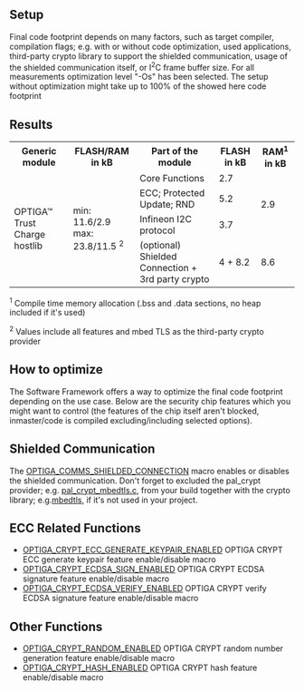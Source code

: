 ## Setup

Final code footprint depends on many factors, such as target compiler, compilation flags; e.g. with or without code optimization, used applications, third-party crypto library to support the shielded communication, usage of the shielded communication itself, or I<sup>2</sup>C frame buffer size. 
For all measurements optimization level "-Os" has been selected. The setup without optimization might take up to 100% of the showed here code footprint

## Results

<table class="tg">
  <tr>
    <th class="tg-fymr">Generic module</th>
    <th class="tg-fymr">FLASH/RAM in kB</th>
    <th class="tg-fymr">Part of the module</th>
    <th class="tg-fymr">FLASH in kB</th>
    <th class="tg-fymr">RAM<sup>1</sup> in kB</th>
  </tr>
  <tr>
    <td class="tg-c3ow" rowspan="4">OPTIGA™ Trust Charge hostlib</td>
    <td class="tg-0pky" rowspan="4">min: 11.6/2.9 </br> max: 23.8/11.5 <sup>2</sup></td>
    <td class="tg-0pky">Core Functions</td>
    <td class="tg-0pky">2.7</td>
    <td class="tg-0pky" rowspan="3">2.9</td>
  </tr>
  <tr>
    <td class="tg-0pky">ECC; Protected Update; RND </td>
    <td class="tg-0pky">5.2</td>
  </tr>
  <tr>
    <td class="tg-0pky">Infineon I2C protocol</td>
    <td class="tg-0pky">3.7</td>
  </tr>
  <tr>
    <td class="tg-0pky">(optional) Shielded Connection + 3rd party crypto</td>
    <td class="tg-0pky">4 + 8.2</td>
    <td class="tg-0pky">8.6</td>
  </tr>
</table>

<sup>1</sup> Compile time memory allocation (.bss and .data sections, no heap included if it's used)

<sup>2</sup> Values include all features and mbed TLS as the third-party crypto provider

## How to optimize

The Software Framework offers a way to optimize the final code footprint depending on the use case. Below are the security chip features which you might want to control (the features of the chip itself aren't blocked, inmaster/code is compiled excluding/including selected options).

## Shielded Communication

The [OPTIGA_COMMS_SHIELDED_CONNECTION](https://github.com/Infineon/optiga-trust-charge/blob/master/optiga/include/optiga/optiga_lib_config.h#L96) macro enables or disables the shielded communication. Don't forget to excluded the pal_crypt provider; e.g. [pal_crypt_mbedtls.c](https://github.com/Infineon/optiga-trust-charge/blob/master/pal/pal_crypt_mbedtls.c), from your build together with the crypto library; e.g.[mbedtls](https://github.com/Infineon/optiga-trust-m/tree/master/externals/mbedtls), if it's not used in your project.

## ECC Related Functions

* [OPTIGA_CRYPT_ECC_GENERATE_KEYPAIR_ENABLED](https://github.com/Infineon/optiga-trust-charge/blob/master/optiga/include/optiga/optiga_lib_config.h#L54) OPTIGA CRYPT ECC generate keypair feature enable/disable macro 
* [OPTIGA_CRYPT_ECDSA_SIGN_ENABLED](https://github.com/Infineon/optiga-trust-charge/blob/master/optiga/include/optiga/optiga_lib_config.h#L56) OPTIGA CRYPT ECDSA signature feature enable/disable macro
* [OPTIGA_CRYPT_ECDSA_VERIFY_ENABLED](https://github.com/Infineon/optiga-trust-charge/blob/master/optiga/include/optiga/optiga_lib_config.h#L58) OPTIGA CRYPT verify ECDSA signature feature enable/disable macro

## Other Functions

* [OPTIGA_CRYPT_RANDOM_ENABLED](https://github.com/Infineon/optiga-trust-charge/blob/master/optiga/include/optiga/optiga_lib_config.h#L50)  OPTIGA CRYPT random number generation feature enable/disable macro 
* [OPTIGA_CRYPT_HASH_ENABLED](https://github.com/Infineon/optiga-trust-charge/blob/master/optiga/include/optiga/optiga_lib_config.h#L52)  OPTIGA CRYPT hash feature enable/disable macro
